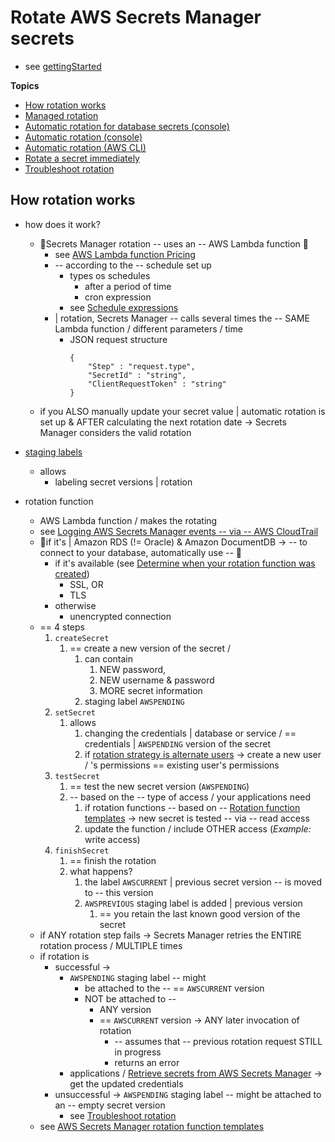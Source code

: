 # Rotate AWS Secrets Manager secrets<a name="rotating-secrets"></a>

* see [gettingStarted](getting-started.md#rotationa-nameterm_rotationa) 

**Topics**
+ [How rotation works](#rotate-secrets_how)
+ [Managed rotation](rotate-secrets_managed.md)
+ [Automatic rotation for database secrets \(console\)](rotate-secrets_turn-on-for-db.md)
+ [Automatic rotation \(console\)](rotate-secrets_turn-on-for-other.md)
+ [Automatic rotation \(AWS CLI\)](rotate-secrets-cli.md)
+ [Rotate a secret immediately](rotate-secrets_now.md)
+ [Troubleshoot rotation](troubleshoot_rotation.md)

## How rotation works<a name="rotate-secrets_how"></a>

* how does it work?
  * 👀Secrets Manager rotation -- uses an -- AWS Lambda function 👀
    * see [AWS Lambda function Pricing](intro.md#asm_pricing)
    * -- according to the -- schedule set up
      * types os schedules
        * after a period of time
        * cron expression
      * see [Schedule expressions](rotate-secrets_schedule.md)
    * | rotation, Secrets Manager -- calls several times the -- SAME Lambda function / different parameters / time
      * JSON request structure 
        ```
        {
            "Step" : "request.type",
            "SecretId" : "string",
            "ClientRequestToken" : "string"
        }
        ```
  * if you ALSO manually update your secret value | automatic rotation is set up & AFTER calculating the next rotation date -> Secrets Manager considers the valid rotation

* [staging labels](https://docs.aws.amazon.com/secretsmanager/latest/userguide/getting-started.html#term_version)
  * allows
    * labeling secret versions | rotation

* rotation function
  * AWS Lambda function / makes the rotating
  * see [Logging AWS Secrets Manager events -- via -- AWS CloudTrail](retrieve-ct-entries.md)
  * 👀if it's | Amazon RDS (!= Oracle\) & Amazon DocumentDB -> -- to connect to your database, automatically use  -- 👀
    * if it's available (see [Determine when your rotation function was created](troubleshoot_rotation.md#rotation-function-created-date))
      * SSL, OR
      * TLS
    * otherwise
      * unencrypted connection
  * == 4 steps
    1. `createSecret`
       1. == create a new version of the secret / 
          1. can contain
             1. NEW password,
             2. NEW username & password
             3. MORE secret information
          2. staging label `AWSPENDING`
    2. `setSecret`
       1. allows
          1. changing the credentials | database or service / == credentials | `AWSPENDING` version of the secret
          2. if [rotation strategy is alternate users](getting-started.md#rotation-strategy-alternating-usersa-namerotating-secrets-two-usersa) -> create a new user / 's permissions == existing user's permissions
    3. `testSecret`
       1. == test the new secret version (`AWSPENDING`)
       2. -- based on the -- type of access / your applications need
          1. if rotation functions -- based on -- [Rotation function templates](reference_available-rotation-templates.md) -> new secret is tested -- via -- read access
          2. update the function / include OTHER access (_Example:_ write access)
    4. `finishSecret`
       1. == finish the rotation
       2. what happens?
          1. the label `AWSCURRENT` | previous secret version -- is moved to -- this version
          2. `AWSPREVIOUS` staging label is added | previous version
             1. == you retain the last known good version of the secret 
  * if ANY rotation step fails -> Secrets Manager retries the ENTIRE rotation process / MULTIPLE times
  * if rotation is 
    * successful ->
      * `AWSPENDING` staging label -- might 
        * be attached to the -- == `AWSCURRENT` version 
        * NOT be attached to --
          * ANY version
          * == `AWSCURRENT` version -> ANY later invocation of rotation 
            * -- assumes that --  previous rotation request STILL in progress
            * returns an error
      * applications / [Retrieve secrets from AWS Secrets Manager](retrieving-secrets.md) -> get the updated credentials
    * unsuccessful -> `AWSPENDING` staging label -- might be attached to an -- empty secret version
      * see [Troubleshoot rotation](troubleshoot_rotation.md)
  * see [AWS Secrets Manager rotation function templates](reference_available-rotation-templates.md)